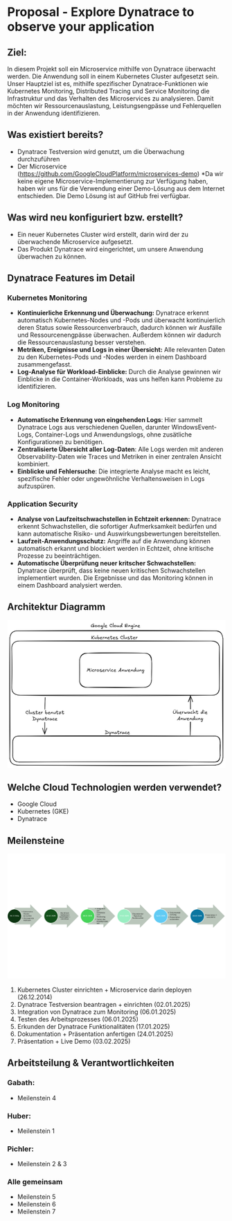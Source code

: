 # Proposal - Explore Dynatrace to observe your application 

## Ziel: 
In diesem Projekt soll ein Microservice mithilfe von Dynatrace überwacht werden. Die Anwendung soll in einem Kubernetes Cluster aufgesetzt sein. Unser Hauptziel ist es, mithilfe spezifischer Dynatrace-Funktionen wie Kubernetes Monitoring, Distributed Tracing und Service Monitoring die Infrastruktur und das Verhalten des Microservices zu analysieren. Damit möchten wir Ressourcenauslastung, Leistungsengpässe und Fehlerquellen in der Anwendung identifizieren.

## Was existiert bereits? 
- Dynatrace Testversion wird genutzt, um die Überwachung durchzuführen 
- Der Microservice (https://github.com/GoogleCloudPlatform/microservices-demo)  *Da wir keine eigene Microservice-Implementierung zur Verfügung haben, haben wir uns für die Verwendung einer Demo-Lösung aus dem Internet entschieden. Die Demo Lösung ist auf GitHub frei verfügbar.

## Was wird neu konfiguriert bzw. erstellt? 
- Ein neuer Kubernetes Cluster wird erstellt, darin wird der zu überwachende Microservice aufgesetzt. 
- Das Produkt Dynatrace wird eingerichtet, um unsere Anwendung überwachen zu können.

## Dynatrace Features im Detail
### Kubernetes Monitoring
- **Kontinuierliche Erkennung und Überwachung:** Dynatrace erkennt automatisch Kubernetes-Nodes und -Pods und überwacht kontinuierlich deren Status sowie Ressourcenverbrauch, dadurch können wir Ausfälle und Ressourcenengpässe überwachen. Außerdem können wir dadurch die Ressourcenauslastung besser verstehen. 
- **Metriken, Ereignisse und Logs in einer Übersicht:** Alle relevanten Daten zu den Kubernetes-Pods und -Nodes werden in einem Dashboard zusammengefasst. 
- **Log-Analyse für Workload-Einblicke:** Durch die Analyse gewinnen wir Einblicke in die Container-Workloads, was uns helfen kann Probleme zu identifizieren.

### Log Monitoring
- **Automatische Erkennung von eingehenden Logs**: Hier sammelt Dynatrace Logs aus verschiedenen Quellen, darunter WindowsEvent-Logs, Container-Logs und Anwendungslogs, ohne zusätliche Konfigurationen zu benötigen.
- **Zentralisierte Übersicht aller Log-Daten**: Alle Logs werden mit anderen Observability-Daten wie Traces und Metriken in einer zentralen Ansicht kombiniert.
- **Einblicke und Fehlersuche**: Die integrierte Analyse macht es leicht, spezifische Fehler oder ungewöhnliche Verhaltensweisen in Logs aufzuspüren.

### Application Security
- **Analyse von Laufzeitschwachstellen in Echtzeit erkennen:** Dynatrace erkennt Schwachstellen, die sofortiger Aufmerksamkeit bedürfen und kann automatische Risiko- und Auswirkungsbewertungen bereitstellen.
- **Laufzeit-Anwendungsschutz:** Angriffe auf die Anwendung können automatisch erkannt und blockiert werden in Echtzeit, ohne kritische Prozesse zu beeinträchtigen.
- **Automatische Überprüfung neuer kritscher Schwachstellen:** Dynatrace überprüft, dass keine neuen kritischen Schwachstellen implementiert wurden. Die Ergebnisse und das Monitoring können in einem Dashboard analysiert werden.

## Architektur Diagramm 
![Architektur Diagramm](https://github.com/PichlerSophie/CLC-Projekt_Explore-Dynatrace/blob/main/ArchitekturDiagramm.png)

## Welche Cloud Technologien werden verwendet? 
- Google Cloud 
- Kubernetes (GKE) 
- Dynatrace 

## Meilensteine 
![Meilensteine](https://github.com/PichlerSophie/CLC-Projekt_Explore-Dynatrace/blob/main/meilensteineCLC.png)
1) Kubernetes Cluster einrichten + Microservice darin deployen (26.12.2014) 
2) Dynatrace Testversion beantragen + einrichten (02.01.2025)
3) Integration von Dynatrace zum Monitoring (06.01.2025)
4) Testen des Arbeitsprozesses (06.01.2025)
5) Erkunden der Dynatrace Funktionalitäten (17.01.2025)
6) Dokumentation + Präsentation anfertigen (24.01.2025)
7) Präsentation + Live Demo (03.02.2025) 

## Arbeitsteilung & Verantwortlichkeiten 

### Gabath: 
- Meilenstein 4 

### Huber: 
- Meilenstein 1 

### Pichler: 
- Meilenstein 2 & 3 

### Alle gemeinsam 
- Meilenstein 5 
- Meilenstein 6 
- Meilenstein 7 
